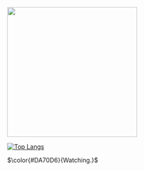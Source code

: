 
<img align="center" width="300" src="https://count.getloli.com/get/@deoncn" style="pointer-events: none;" />

[![Top Langs](https://github-readme-stats.vercel.app/api/top-langs/?username=Deoncn&langs_count=8&layout=compact)](https://github.com/anuraghazra/github-readme-stats)

$\color{#DA70D6}{Watching.}$ 

<!--👇 
<img align="right" width="300" src="https://i.imgur.com/ugWb6BU.gif" />
 ![Deoncn's GitHub stats](https://github-readme-stats.vercel.app/api?username=deoncn&theme=radical&show_icons=true) 
![Deoncn](https://github-readme-stats.vercel.app/api/top-langs/?username=deoncn&hide=html&layout=compact&theme=radical)

<a href="https://deoncn.github.io" target="_blank">deoncn.github.io</a>
 ![](https://github-profile-summary-cards.vercel.app/api/cards/profile-details?username=deoncn&theme=monokai)
https://user-images.githubusercontent.com/51418619/185998237-a29251bb-7ebc-436a-b711-0405be4522d2.mp4
👆  -->
 


